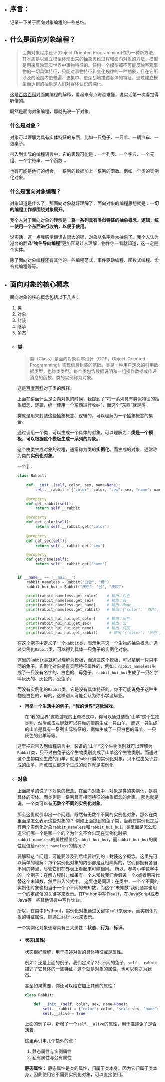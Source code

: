 - ## 序言：
    
    记录一下关于面向对象编程的一些总结。

- ## 什么是面向对象编程？

    > 面向对象程序设计(Object Oriented Programming)作为一种新方法，其本质是以建立模型体现出来的抽象思维过程和面向对象的方法。模型是用来反映现实世界中事物特征的。任何一个模型都不可能反映客观事物的一切具体特征，只能对事物特征和变化规律的一种抽象，且在它所涉及的范围内更普遍、更集中、更深刻地描述客体的特征。通过建立模型而达到的抽象是人们对客体认识的深化。  
    
    这是[百度百科](https://baike.baidu.com/item/%E9%9D%A2%E5%90%91%E5%AF%B9%E8%B1%A1%E7%A8%8B%E5%BA%8F%E8%AE%BE%E8%AE%A1/24792?fr=ge_ala)对面向编程的解释，看起来有点晦涩难懂，说实话第一次看觉得听懵的。  

    既然是面向对象编程，那就先说一下对象。

    ### 什么是对象？

    对象可以理解为具有实体特征的东西，比如一只兔子、一只羊、一辆汽车、一张桌子。  

    带入到实际的编程语言中，它的表现可能是：一个列表、一个字典、一个元组、一个字符串、一个函数...

    也有可能是他们的组合，一系列的数据加上一系列的函数。例如一个类的实例化对象。

    ### 什么是面向对象编程？

    对象知道是什么了，那面向对象就好理解了，面向对象的编程思想就是：**一切的编程工作都围绕对象展开。**

    我个人对于面向对象的理解是：**将一系列具有类似特征的抽象概念、逻辑，统一使用一个东西进行收纳，以便于使用。**

    说实话，这一点我感觉翻译占很大的锅，对象从名字看太抽象了。我个人认为港台的翻译“**物件导向编程**”更加容易让人理解，物件你一看就知道，这一定是个实体。  

    除了面向对象编程还有其他的一些编程范式，事件驱动编程、函数式编程、命令式编程等等。

- ## 面向对象的核心概念

    面向对象的核心概念包括以下几点：

    1. 类
    2. 对象
    3. 封装
    4. 继承
    5. 多态

    - ### 类

        > 类（Class）是面向对象程序设计（OOP，Object-Oriented Programming）实现信息封装的基础。类是一种用户定义的引用数据类型，也称类类型。每个类包含数据说明和一组操作数据或传递消息的函数。类的实例称为对象。

        这是[百度百科](https://baike.baidu.com/item/%E7%B1%BB/6824577?fromModule=lemma_inlink)对于类的解释。  

        上面在讲面什么是面向对象的时候，我提到了“将一系列具有类似特征的抽象概念、逻辑，统一使用一个东西进行收纳”，而这个“东西”就是类。

        类就是用来封装这些抽象概念、逻辑的，可以理解为一个抽象概念的集合。 

        通过调用一个类，可以生成一个具体的对象。可以理解为：**类是一个模板，可以根据这个模板生成一系列的对象。**

        这个由类生成对象的过程，通常称为类的**实例化**。而生成的对象，通常称为类的**实例化对象**。

        一个🌰：

        ```python
        class Rabbit:
            
            def __init__(self, color, sex, name=None):
                self.__rabbit = {"color": color, "sex": sex, "name": name}
            
            @property
            def get_rabbit(self):
                return self.__rabbit      
      
            @property
            def get_color(self):
                return self.__rabbit.get('color')
                
            @property
            def get_sex(self):
                return self.__rabbit.get('sex')  
      
            @property
            def get_name(self):
                return self.__rabbit.get('name')      

      
        if __name__ == '__main__':
            rabbit_nameless = Rabbit("白色", "母")
            rabbit_hui_hui = Rabbit("灰色", "公", "灰灰")

            print(rabbit_nameless.get_color)    # 输出：白色
            print(rabbit_nameless.get_sex)      # 输出：母
            print(rabbit_nameless.get_name)     # 输出：None
            print(rabbit_nameless.get_rabbit)   # 输出：{'color': '白色', 'sex': '母', 'name': None}

            print(rabbit_hui_hui.get_color)     # 输出：灰色
            print(rabbit_hui_hui.get_sex)       # 输出：公
            print(rabbit_hui_hui.get_name)      # 输出：灰灰
            print(rabbit_hui_hui.get_rabbit)     # 输出：{'color': '灰色', 'sex': '公', 'name': '灰灰'}
        ```
      
        在这个例子中定义了一个`Rabbit`类，表示兔子这一个生物的抽象概念。通过实例化`Rabbit`类，可以得到具体一只兔子的实例化对象。

        这里的`Rabbit`类就可以理解为模板，而通过这个模板，可以拿到一只只不同的兔子。实例化对象是有实际特征属性的，例如：`rabbit_nameless`生成了一只没有名字的、白色的、母兔子。`rabbit_hui_hui`生成了一只名字叫灰灰的、灰色的、公兔子。

        而没有实例化的`Rabbit`类，它是没有具体特征的。你不可能说兔子这种生物是白色的，母的，这样别人可能会认为你小学没毕业。

        - **再举一个生活中的例子，“我的世界”这款游戏。**
      
          在“我的世界”这款游戏的上帝模式中，你可以通过装备“山羊“这个生物类别，然后点击左键就可以在你的眼前生成一只山羊。
          而这一只生成的山羊是具有一系列实际特征的，例如生成了一只白色的母羊，一只灰色的公羊等等。

        这里把它带入到编程语言中，装备的”山羊“这个生物类别就可以理解为`Rabbit`类，只不过由兔子这个生物类别变成了山羊这个生物类别。而通过这个生物类别生成的山羊，就是`Rabbit`类的实例化对象，只不过由兔子变成的山羊。而点击左键这个生成的动作就是实例化
        
    - ### 对象

        上面简单的说了下对象的概念。在面向对象中，对象是类的实例化，是类具体的实体。而类则是一系列具有相同特征的抽象概念的合集。
        那也就是说，一个类可以有**无数个不同的实例化对象**。  
        
        那么这里就引申出一个问题，既然有无数个不同的实例化对象，那么在类里面是怎么表示这些对象的？
        例如上面提到的兔子类，当我在实例化之后有两个实例化对象`rabbit_nameless`和`rabbit_hui_hui`，类里面是怎么知道它们哪一个是哪一个的？为什么不会出现在实例化时把`rabbit_nameless`的属性赋值给`rabbit_hui_hui`，而`rabbit_hui_hui`的属性赋值给`rabbit_nameless`的情况？
        
        要解释这个问题，可能要涉及到后续要讲到的：**封装**这个概念。这里先可以简单的理解：每个实例化对象的内部都是互相隔离的，它们都拥有各自不同的特点，尽管它们在外表上看起来可能相同。
        所以，参考小学数学中的一个例子：在解方程时，如果有一个未知数我们会假设一个x或者用来代替这个未知数，然后带入公式中。
        这里也是同理：在类中，一个个不同的实例化对象也相当于一个个不同的未知数，而这个“未知数”我们通常也用一个约定成俗的关键字来表示。在Python中写作`self`，在JavaScript或者Java等一些其他语言中写作`this`。

        所以，在类中(Python)，实例化对象通过关键字`self`来表示，而实例化对象的特征属性，则通过`self.xxx`来表示。

        一个实例化对象通常具有三大属性：**状态**、**行为**、**标识**。

        - #### 状态(属性)
            
            状态很好理解，用于描述对象的具体特征或是属性。  
        
            例如：还是上面的例子，我们定义了2只不同的兔子，`self.__rabbit`描述了它具体的一些特征，这个就是对象的属性，也可以称之为状态。  

            甚至如果需要，你还可以给它加上其他的属性：

            ```python
            class Rabbit:
            
                def __init__(self, color, sex, name=None):
                    self.__rabbit = {"color": color, "sex": sex, "name": name}
                    self.__alive = True
            ```
          
            上面的例子中，新增了一个`self.__alive`的属性，用于描述兔子是否活着。

            这里再引申几个额外的点：
            
            1. 静态属性与实例属性
            2. 私有属性与公有属性

            **静态属性：** 静态属性是类的属性，归属于类本身。因为它归属于类本身，因此使用它不需要实例化对象，可以直接使用。
            